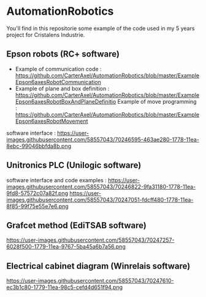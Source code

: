# AutomationRobotics

You'll find in this repositorie some example of the code used in my 5 years project for Cristalens Industrie.


Epson robots (RC+ software)
---------------------------

* Example of communication code : https://github.com/CarterAxel/AutomationRobotics/blob/master/ExampleEpson6axesRobotCommunication
* Example of plane and box definition : https://github.com/CarterAxel/AutomationRobotics/blob/master/ExampleEpson6axesRobotBoxAndPlaneDefinitio
Example of move programming : https://github.com/CarterAxel/AutomationRobotics/blob/master/ExampleEpson6axesRobotMovement

software interface : https://user-images.githubusercontent.com/58557043/70246595-463ae280-1778-11ea-8ebc-99046bbfda8b.png



Unitronics PLC (Unilogic software)
----------------------------------
software interface and code examples :
  https://user-images.githubusercontent.com/58557043/70246822-9fa31180-1778-11ea-9fd8-57572c07a82f.png
  https://user-images.githubusercontent.com/58557043/70247051-fdcff480-1778-11ea-8f85-99f75e55e7e6.png



Grafcet method (EdiTSAB software)
---------------------------------
  https://user-images.githubusercontent.com/58557043/70247257-6028f500-1779-11ea-9767-5ba45a6b7a56.png
  

Electrical cabinet diagram (Winrelais software)
-----------------------------------------------
  https://user-images.githubusercontent.com/58557043/70247610-ec3b1c80-1779-11ea-98c5-cefd4d651f94.png
